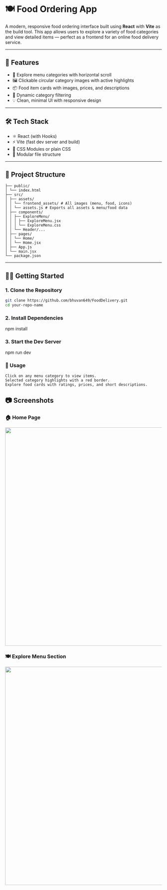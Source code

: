 # 🍽️ Food Ordering App 

A modern, responsive food ordering interface built using **React** with **Vite** as the build tool. This app allows users to explore a variety of food categories and view detailed items — perfect as a frontend for an online food delivery service.

---

## 🚀 Features

- 🧭 Explore menu categories with horizontal scroll
- 🖼️ Clickable circular category images with active highlights
- 📦 Food item cards with images, prices, and descriptions
- 🔄 Dynamic category filtering
- 💡 Clean, minimal UI with responsive design

---

## 🛠️ Tech Stack

- ⚛️ React (with Hooks)
- ⚡ Vite (fast dev server and build)
- 🎨 CSS Modules or plain CSS
- 📁 Modular file structure

---

## 📁 Project Structure
```
├── public/
│ └── index.html
├── src/
│ ├── assets/
│ │ └── frontend_assets/ # All images (menu, food, icons)
│ │ └── assets.js # Exports all assets & menu/food data
│ ├── components/
│ │ ├── ExploreMenu/
│ │ │ ├── ExploreMenu.jsx
│ │ │ └── ExploreMenu.css
│ │ └── Header/...
│ ├── pages/
│ │ └── Home/
│ │ └── Home.jsx
│ ├── App.js
│ └── main.jsx
└── package.json
```


---

## 🧑‍💻 Getting Started

### 1. Clone the Repository

```bash
git clone https://github.com/bhuvan649/FoodDelivery.git
cd your-repo-name
```
### 2. Install Dependencies
npm install

### 3. Start the Dev Server
npm run dev


### 🧩 Usage
    Click on any menu category to view items.
    Selected category highlights with a red border.
    Explore food cards with ratings, prices, and short descriptions.

## 📷 Screenshots

### 🏠 Home Page
<img src="./public/screenshots/homepage.png" width="700"/>

### 🍽️ Explore Menu Section
<img src="./public/screenshots/explore-menu.png" width="700"/>
